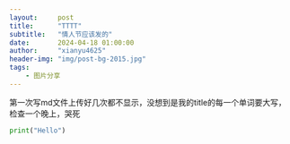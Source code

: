 ```yaml
---
layout:     post
title:      "TTTT"
subtitle:   "情人节应该发的"
date:       2024-04-18 01:00:00
author:     "xianyu4625"
header-img: "img/post-bg-2015.jpg"
tags:
    - 图片分享
---
```


第一次写md文件上传好几次都不显示，没想到是我的title的每一个单词要大写，检查一个晚上，哭死

```python
print("Hello")
```
